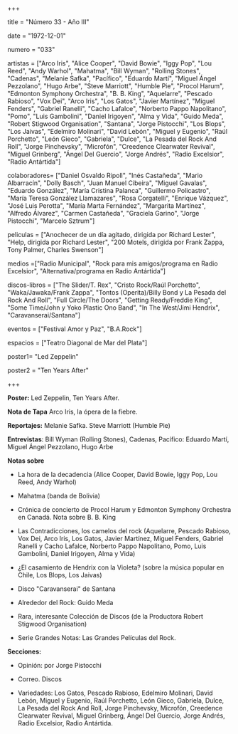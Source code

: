 +++

title = "Número 33 - Año III"

date = "1972-12-01"

numero = "033"

artistas = ["Arco Iris", "Alice Cooper", "David Bowie", "Iggy Pop", "Lou Reed", "Andy Warhol", "Mahatma", "Bill Wyman", "Rolling Stones", "Cadenas", "Melanie Safka", "Pacífico", "Eduardo Martí", "Miguel Ángel Pezzolano", "Hugo Arbe", "Steve Marriott", "Humble Pie", "Procol Harum", "Edmonton Symphony Orchestra", "B. B. King", "Aquelarre", "Pescado Rabioso", "Vox Dei", "Arco Iris", "Los Gatos", "Javier Martínez", "Miguel Fenders", "Gabriel Ranelli", "Cacho Lafalce", "Norberto Pappo Napolitano", "Pomo", "Luis Gambolini", "Daniel Irigoyen", "Alma y Vida", "Guido Meda", "Robert Stigwood Organisation", "Santana", "Jorge Pistocchi", "Los Blops", "Los Jaivas", "Edelmiro Molinari", "David Lebón", "Miguel y Eugenio", "Raúl Porchetto", "León Gieco", "Gabriela", "Dulce", "La Pesada del Rock And Roll", "Jorge Pinchevsky", "Microfón", "Creedence Clearwater Revival", "Miguel Grinberg", "Ángel Del Guercio", "Jorge Andrés", "Radio Excelsior", "Radio Antártida"]

colaboradores= ["Daniel Osvaldo Ripoll", "Inés Castañeda", "Mario Albarracín", "Dolly Basch", "Juan Manuel Cibeira", "Miguel Gavalas", "Eduardo González", "María Cristina Palanca", "Guillermo Policastro", "María Teresa González Llamazares", "Rosa Corgatelli", "Enrique Vázquez", "José Luis Perotta", "María Marta Fernández", "Margarita Martínez", "Alfredo Álvarez", "Carmen Castañeda", "Graciela Garino", "Jorge Pistocchi", "Marcelo Sztrum"]

peliculas = ["Anochecer de un día agitado, dirigida por Richard Lester", "Help, dirigida por Richard Lester", "200 Motels, dirigida por Frank Zappa, Tony Palmer, Charles Swenson"]

medios =["Radio Municipal", "Rock para mis amigos/programa en Radio Excelsior", "Alternativa/programa en Radio Antártida"]

discos-libros = ["The Slider/T. Rex", "Cristo Rock/Raúl Porchetto", "Waka/Jawaka/Frank Zappa", "Tontos (Operita)/Billy Bond y La Pesada del Rock And Roll", "Full Circle/The Doors", "Getting Ready/Freddie King", "Some Time/John y Yoko Plastic Ono Band", "In The West/Jimi Hendrix", "Caravanserai/Santana"]

eventos = ["Festival Amor y Paz", "B.A.Rock"]

espacios = ["Teatro Diagonal de Mar del Plata"]

poster1= "Led Zeppelin"

poster2 = "Ten Years After"

+++

**Poster:** Led Zeppelin, Ten Years After.

**Nota de Tapa** Arco Iris, la ópera de la fiebre. 

**Reportajes:** Melanie Safka. Steve Marriott (Humble Pie)

**Entrevistas**: Bill Wyman (Rolling Stones), Cadenas, Pacífico: Eduardo Martí, Miguel Ángel Pezzolano, Hugo Arbe

**Notas sobre**

- La hora de la decadencia (Alice Cooper, David Bowie, Iggy Pop, Lou Reed, Andy Warhol)

- Mahatma (banda de Bolivia)

- Crónica de concierto de Procol Harum y Edmonton Symphony Orchestra en Canadá. Nota sobre B. B. King

- Las Contradicciones, los camelos del rock (Aquelarre, Pescado Rabioso, Vox Dei, Arco Iris, Los Gatos, Javier Martínez, Miguel Fenders, Gabriel Ranelli y Cacho Lafalce, Norberto Pappo Napolitano, Pomo, Luis Gambolini, Daniel Irigoyen, Alma y Vida)

- ¿El casamiento de Hendrix con la Violeta? (sobre la música popular en Chile, Los Blops, Los Jaivas)

- Disco "Caravanserai" de Santana

- Alrededor del Rock: Guido Meda

- Rara, interesante Colección de Discos (de la Productora Robert Stigwood Organisation)

- Serie Grandes Notas: Las Grandes Películas del Rock. 

**Secciones:**

- Opinión: por Jorge Pistocchi

- Correo. Discos

- Variedades: Los Gatos, Pescado Rabioso, Edelmiro Molinari, David Lebón, Miguel y Eugenio, Raúl Porchetto, León Gieco, Gabriela, Dulce, La Pesada del Rock And Roll, Jorge Pinchevsky, Microfón, Creedence Clearwater Revival, Miguel Grinberg, Ángel Del Guercio, Jorge Andrés, Radio Excelsior, Radio Antártida.
